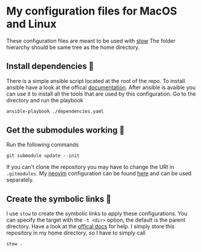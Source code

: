 # My configuration files for MacOS and Linux

These configuration files are meant to be used with [stow](https://www.gnu.org/software/stow/)
The folder hierarchy should be same tree as the home directory.

## Install dependencies 🚧
There is a simple ansible script located at the root of the repo.
To install ansible have a look at the offical [documentation](https://docs.ansible.com/ansible/latest/installation_guide/intro_installation.html#pipx-install).
After ansible is avaible you can use it to install all the tools that are used by this configuration.
Go to the directory and run the playbook
```bash
ansible-playbook ./dependencies.yaml

```
## Get the submodules working 🐙
Run the following commands
```
git submodule update --init
```
If you can't clone the repository you may have to change the URI in `.gitmodules`.
My [neovim](https://github.com/neovim/neovim) configuration can be found [here](https://github.com/Newmi1988/nvim_setup) and can be used separately.

## Create the symbolic links 🚀
I use `stow` to create the symbolic links to apply these configurations.
You can specify the target with the `-t <dir>` option, the default is the parent directory.
Have a look at the [offical docs](https://www.gnu.org/software/stow/manual/stow.html#Invoking-Stow) for help.
I simply store this repository in my home directory, so I have to simply call
```bash
stow .
```
